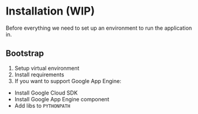 
# Installation (WIP)

Before everything we need to set up an environment to run the application in.


## Bootstrap 

1. Setup virtual environment
2. Install requirements
3. If you want to support Google App Engine:
  * Install Google Cloud SDK
  * Install Google App Engine component
  * Add libs to `PYTHONPATH`
